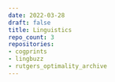 ```yaml
---
date: 2022-03-28
draft: false
title: Linguistics
repo_count: 3
repositories:
- cogprints
- lingbuzz
- rutgers_optimality_archive
---
```



